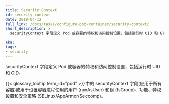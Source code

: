 ```yaml
---
title: Security Context
id: security-context
date: 2018-04-12
full_link: /docs/tasks/configure-pod-container/security-context/
short_description: >
  securityContext 字段定义 Pod 或容器的特权和访问控制设置，包括运行时 UID 和 GID。

aka: 
tags:
- security
---
```


<!--
---
title: Security Context
id: security-context
date: 2018-04-12
full_link: /docs/tasks/configure-pod-container/security-context/
short_description: >
  The securityContext field defines privilege and access control settings for a Pod or Container, including the runtime UID and GID.

aka: 
tags:
- security
---
-->

<!--
 The securityContext field defines privilege and access control settings for a Pod or Container, including the runtime UID and GID.
-->
securityContext 字段定义 Pod 或容器的特权和访问控制设置，包括运行时 UID 和 GID。

<!--more--> 

<!--
The securityContext field in a {{< glossary_tooltip term_id="pod" >}} (applying to all containers) or container is used to set the user (runAsUser) and group (fsGroup), capabilities, privilege settings, and security policies (SELinux/AppArmor/Seccomp) that container processes use.
-->
{{< glossary_tooltip term_id="pod" >}}中的 securityContext 字段(应用于所有容器)或用于设置容器进程使用的用户 (runAsUser) 和组 (fsGroup)、功能、特权设置和安全策略 (SELinux/AppArmor/Seccomp)。





